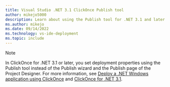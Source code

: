 ```yaml
---
title: Visual Studio .NET 3.1 ClickOnce Publish tool
author: mikejo5000
description: Learn about using the Publish tool for .NET 3.1 and later ClickOnce applications
ms.author: mikejo
ms.date: 09/14/2022
ms.technology: vs-ide-deployment
ms.topic: include
---
```


> [!NOTE]
> In ClickOnce for .NET 3.1 or later, you set deployment properties using the Publish tool instead of the Publish wizard and the Publish page of the Project Designer. For more information, see [Deploy a .NET Windows application using ClickOnce](../../deployment/quickstart-deploy-using-clickonce-folder.md) and [ClickOnce for .NET 3.1](../../deployment/clickonce-deployment-dotnet.md).
